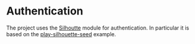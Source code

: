 # Authentication

The project uses the [Silhoutte](https://www.silhouette.rocks/docs) module for authentication. In particular it is based on the [play-silhouette-seed](https://github.com/mohiva/play-silhouette-seed) example.
